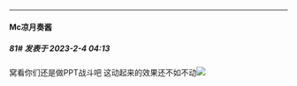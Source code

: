 
*****

####  Mc凉月奏酱  
##### 81#       发表于 2023-2-4 04:13

窝看你们还是做PPT战斗吧 这动起来的效果还不如不动<img src="https://static.saraba1st.com/image/smiley/face2017/068.png" referrerpolicy="no-referrer">

